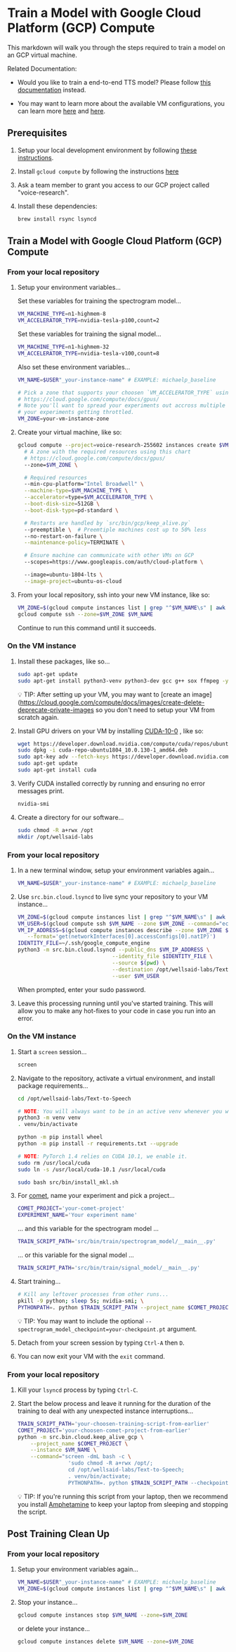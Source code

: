 # Train a Model with Google Cloud Platform (GCP) Compute

This markdown will walk you through the steps required to train a model on an GCP virtual
machine.

Related Documentation:

- Would you like to train a end-to-end TTS model? Please follow
  [this documentation](TRAIN_TTS_MODEL_GCP.md) instead.

- You may want to learn more about the available VM configurations, you can learn more
  [here](https://console.cloud.google.com/compute/instancesAdd?project=voice-research-255602&organizationId=530338208816)
  and [here](https://cloud.google.com/sdk/gcloud/reference/compute/instances/create).

## Prerequisites

1. Setup your local development environment by following [these instructions](LOCAL_SETUP.md).

1. Install `gcloud compute` by following the instructions
   [here](https://cloud.google.com/compute/docs/gcloud-compute/)

1. Ask a team member to grant you access to our GCP project called "voice-research".

1. Install these dependencies:

   ```bash
   brew install rsync lsyncd
   ```

## Train a Model with Google Cloud Platform (GCP) Compute

### From your local repository

1. Setup your environment variables...

   Set these variables for training the spectrogram model...

   ```bash
   VM_MACHINE_TYPE=n1-highmem-8
   VM_ACCELERATOR_TYPE=nvidia-tesla-p100,count=2
   ```

   Set these variables for training the signal model...

   ```bash
   VM_MACHINE_TYPE=n1-highmem-32
   VM_ACCELERATOR_TYPE=nvidia-tesla-v100,count=8
   ```

   Also set these environment variables...

   ```bash
   VM_NAME=$USER"_your-instance-name" # EXAMPLE: michaelp_baseline

   # Pick a zone that supports your choosen `VM_ACCELERATOR_TYPE` using this chart:
   # https://cloud.google.com/compute/docs/gpus/
   # Note you'll want to spread your experiments out accross multiple zones to mitigate the risk of
   # your experiments getting throttled.
   VM_ZONE=your-vm-instance-zone
   ```

1. Create your virtual machine, like so:

   ```bash
   gcloud compute --project=voice-research-255602 instances create $VM_NAME \
     # A zone with the required resources using this chart
     # https://cloud.google.com/compute/docs/gpus/
     --zone=$VM_ZONE \

     # Required resources
     --min-cpu-platform="Intel Broadwell" \
     --machine-type=$VM_MACHINE_TYPE \
     --accelerator=type=$VM_ACCELERATOR_TYPE \
     --boot-disk-size=512GB \
     --boot-disk-type=pd-standard \

     # Restarts are handled by `src/bin/gcp/keep_alive.py`
     --preemptible \  # Preemtiple machines cost up to 50% less
     --no-restart-on-failure \
     --maintenance-policy=TERMINATE \

     # Ensure machine can communicate with other VMs on GCP
     --scopes=https://www.googleapis.com/auth/cloud-platform \

     --image=ubuntu-1804-lts \
     --image-project=ubuntu-os-cloud
   ```

1. From your local repository, ssh into your new VM instance, like so:

   ```bash
   VM_ZONE=$(gcloud compute instances list | grep "^$VM_NAME\s" | awk '{ print $2 }')
   gcloud compute ssh --zone=$VM_ZONE $VM_NAME
   ```

   Continue to run this command until it succeeds.

### On the VM instance

1. Install these packages, like so...

   ```bash
   sudo apt-get update
   sudo apt-get install python3-venv python3-dev gcc g++ sox ffmpeg -y
   ```

   💡 TIP: After setting up your VM, you may want to
   [create an image](https://cloud.google.com/compute/docs/images/create-delete-deprecate-private-images
   so you don't need to setup your VM from scratch again.

1. Install GPU drivers on your VM by installing
   [CUDA-10-0](https://developer.nvidia.com/cuda-10.0-download-archive?target_os=Linux&target_arch=x86_64&target_distro=Ubuntu&target_version=1804&target_type=debnetwork)
   , like so:

   ```bash
   wget https://developer.download.nvidia.com/compute/cuda/repos/ubuntu1804/x86_64/cuda-repo-ubuntu1804_10.0.130-1_amd64.deb
   sudo dpkg -i cuda-repo-ubuntu1804_10.0.130-1_amd64.deb
   sudo apt-key adv --fetch-keys https://developer.download.nvidia.com/compute/cuda/repos/ubuntu1804/x86_64/7fa2af80.pub
   sudo apt-get update
   sudo apt-get install cuda
   ```

1. Verify CUDA installed correctly by running and ensuring no error messages print.

   ```bash
   nvidia-smi
   ```

1. Create a directory for our software...

   ```bash
   sudo chmod -R a+rwx /opt
   mkdir /opt/wellsaid-labs
   ```

### From your local repository

1. In a new terminal window, setup your environment variables again...

   ```bash
   VM_NAME=$USER"_your-instance-name" # EXAMPLE: michaelp_baseline
   ```

1. Use `src.bin.cloud.lsyncd` to live sync your repository to your VM instance...

   ```bash
   VM_ZONE=$(gcloud compute instances list | grep "^$VM_NAME\s" | awk '{ print $2 }')
   VM_USER=$(gcloud compute ssh $VM_NAME --zone $VM_ZONE --command="echo $USER")
   VM_IP_ADDRESS=$(gcloud compute instances describe --zone $VM_ZONE $VM_NAME \
      --format='get(networkInterfaces[0].accessConfigs[0].natIP)')
   IDENTITY_FILE=~/.ssh/google_compute_engine
   python3 -m src.bin.cloud.lsyncd --public_dns $VM_IP_ADDRESS \
                                 --identity_file $IDENTITY_FILE \
                                 --source $(pwd) \
                                 --destination /opt/wellsaid-labs/Text-to-Speech \
                                 --user $VM_USER
   ```

   When prompted, enter your sudo password.

1. Leave this processing running until you've started training. This will allow you to make any
   hot-fixes to your code in case you run into an error.

### On the VM instance

1. Start a `screen` session...

   ```bash
   screen
   ```

1. Navigate to the repository, activate a virtual environment, and install package requirements...

   ```bash
   cd /opt/wellsaid-labs/Text-to-Speech

   # NOTE: You will always want to be in an active venv whenever you want to work with python.
   python3 -m venv venv
   . venv/bin/activate

   python -m pip install wheel
   python -m pip install -r requirements.txt --upgrade

   # NOTE: PyTorch 1.4 relies on CUDA 10.1, we enable it.
   sudo rm /usr/local/cuda
   sudo ln -s /usr/local/cuda-10.1 /usr/local/cuda

   sudo bash src/bin/install_mkl.sh
   ```

1. For [comet](https://www.comet.ml/wellsaid-labs), name your experiment and pick a project...

   ```bash
   COMET_PROJECT='your-comet-project'
   EXPERIMENT_NAME='Your experiment name'
   ```

   ... and this variable for the spectrogram model ...

   ```bash
   TRAIN_SCRIPT_PATH='src/bin/train/spectrogram_model/__main__.py'
   ```

   ... or this variable for the signal model ...

   ```bash
   TRAIN_SCRIPT_PATH='src/bin/train/signal_model/__main__.py'
   ```

1. Start training...

   ```bash
   # Kill any leftover processes from other runs...
   pkill -9 python; sleep 5s; nvidia-smi; \
   PYTHONPATH=. python $TRAIN_SCRIPT_PATH --project_name $COMET_PROJECT --name "$EXPERIMENT_NAME";
   ```

   💡 TIP: You may want to include the optional `--spectrogram_model_checkpoint=your-checkpoint.pt`
   argument.

1. Detach from your screen session by typing `Ctrl-A` then `D`.

1. You can now exit your VM with the `exit` command.

### From your local repository

1. Kill your `lsyncd` process by typing `Ctrl-C`.

1. Start the below process and leave it running for the duration of the training to deal with any
   unexpected instance interruptions...

   ```bash
   TRAIN_SCRIPT_PATH='your-choosen-training-script-from-earlier'
   COMET_PROJECT='your-choosen-comet-project-from-earlier'
   python -m src.bin.cloud.keep_alive_gcp \
       --project_name $COMET_PROJECT \
       --instance $VM_NAME \
       --command="screen -dmL bash -c \
                   'sudo chmod -R a+rwx /opt/;
                   cd /opt/wellsaid-labs/Text-to-Speech;
                   . venv/bin/activate;
                   PYTHONPATH=. python $TRAIN_SCRIPT_PATH --checkpoint;'"
   ```

   💡 TIP: If you're running this script from your laptop, then we recommend you install
   [Amphetamine](https://apps.apple.com/us/app/amphetamine/id937984704?mt=12) to keep your laptop
   from sleeping and stopping the script.

## Post Training Clean Up

### From your local repository

1. Setup your environment variables again...

   ```bash
   VM_NAME=$USER"_your-instance-name" # EXAMPLE: michaelp_baseline
   VM_ZONE=$(gcloud compute instances list | grep "^$VM_NAME\s" | awk '{ print $2 }')
   ```

1. Stop your instance...

   ```bash
   gcloud compute instances stop $VM_NAME --zone=$VM_ZONE
   ```

   or delete your instance...

   ```bash
   gcloud compute instances delete $VM_NAME --zone=$VM_ZONE
   ```
